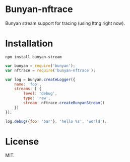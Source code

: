 # Bunyan-nftrace

Bunyan stream support for tracing (using lttng right now).

# Installation

`npm install bunyan-stream`

```javascript
var bunyan = require('bunyan');
var nftrace = require('bunyan-nftrace');

var log = bunyan.createLogger({
    name: 'foo',
    streams: [ {
        level: 'debug',
        type: 'raw',
        stream: nftrace.createBunyanStream()
    }]
});

log.debug({foo: 'bar'}, 'hello %s', 'world');
```

# License

MIT.

